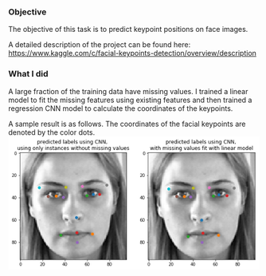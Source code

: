 ### Objective

The objective of this task is to predict keypoint positions on face images. 

A detailed description of the project can be found here:
https://www.kaggle.com/c/facial-keypoints-detection/overview/description


### What I did

A large fraction of the training data have missing values. I trained a linear model to fit the missing features using existing features and then trained a regression CNN model to calculate the coordinates of the keypoints.

A sample result is as follows. The coordinates of the facial keypoints are denoted by the color dots.
![Sample result](https://github.com/ffrrpp/kaggle_projects/blob/master/facial_keypoints_detection/sample_result.png)
